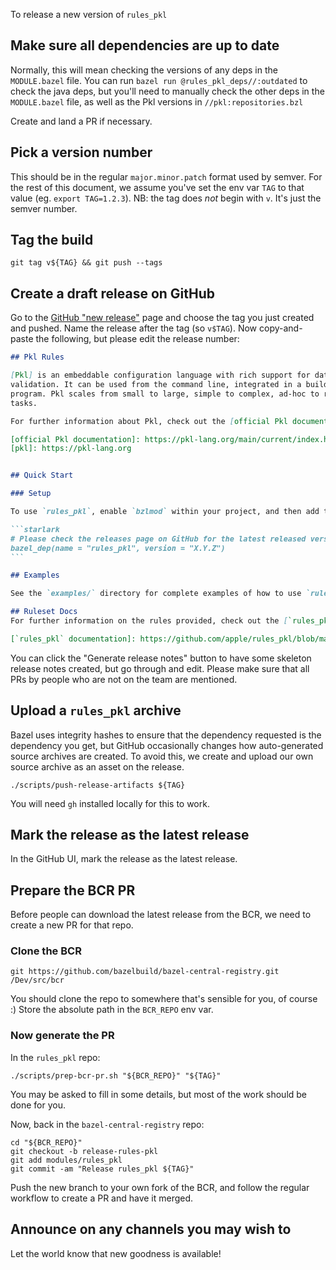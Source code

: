 To release a new version of `rules_pkl`

## Make sure all dependencies are up to date

Normally, this will mean checking the versions of any deps in the
`MODULE.bazel` file. You can run `bazel run
@rules_pkl_deps//:outdated` to check the java deps, but you'll need to
manually check the other deps in the `MODULE.bazel` file, as well as
the Pkl versions in `//pkl:repositories.bzl`

Create and land a PR if necessary.

## Pick a version number

This should be in the regular `major.minor.patch` format used by
semver. For the rest of this document, we assume you've set the env
var `TAG` to that value (eg. `export TAG=1.2.3`). NB: the tag does
_not_ begin with `v`. It's just the semver number.

## Tag the build

`git tag v${TAG} && git push --tags`

## Create a draft release on GitHub

Go to the [GitHub "new release"][new-release] page and choose the tag
you just created and pushed. Name the release after the tag (so
`v$TAG`). Now copy-and-paste the following, but please edit the
release number:

````markdown
## Pkl Rules

[Pkl] is an embeddable configuration language with rich support for data templating and
validation. It can be used from the command line, integrated in a build pipeline, or embedded in a
program. Pkl scales from small to large, simple to complex, ad-hoc to repetitive configuration
tasks.

For further information about Pkl, check out the [official Pkl documentation].

[official Pkl documentation]: https://pkl-lang.org/main/current/index.html
[pkl]: https://pkl-lang.org


## Quick Start

### Setup

To use `rules_pkl`, enable `bzlmod` within your project, and then add the following to your `MODULE.bazel`:

```starlark
# Please check the releases page on GitHub for the latest released version
bazel_dep(name = "rules_pkl", version = "X.Y.Z")
```

## Examples

See the `examples/` directory for complete examples of how to use `rules_pkl`.

## Ruleset Docs
For further information on the rules provided, check out the [`rules_pkl` documentation].

[`rules_pkl` documentation]: https://github.com/apple/rules_pkl/blob/main/docs/rules_pkl_docs.md
````

You can click the "Generate release notes" button to have some
skeleton release notes created, but go through and edit. Please make
sure that all PRs by people who are not on the team are mentioned.

## Upload a `rules_pkl` archive

Bazel uses integrity hashes to ensure that the dependency requested is
the dependency you get, but GitHub occasionally changes how
auto-generated source archives are created. To avoid this, we create
and upload our own source archive as an asset on the release.

`./scripts/push-release-artifacts ${TAG}`

You will need `gh` installed locally for this to work.

## Mark the release as the latest release

In the GitHub UI, mark the release as the latest release.

## Prepare the BCR PR

Before people can download the latest release from the BCR, we need to
create a new PR for that repo.

### Clone the BCR

`git https://github.com/bazelbuild/bazel-central-registry.git /Dev/src/bcr`

You should clone the repo to somewhere that's sensible for you, of
course :) Store the absolute path in the `BCR_REPO` env var.

### Now generate the PR

In the `rules_pkl` repo:

`./scripts/prep-bcr-pr.sh "${BCR_REPO}" "${TAG}"`

You may be asked to fill in some details, but most of the work should
be done for you.

Now, back in the `bazel-central-registry` repo:

```shell
cd "${BCR_REPO}"
git checkout -b release-rules-pkl
git add modules/rules_pkl
git commit -am "Release rules_pkl ${TAG}"
```

Push the new branch to your own fork of the BCR, and follow the
regular workflow to create a PR and have it merged.

## Announce on any channels you may wish to

Let the world know that new goodness is available!

[new-release]: https://github.com/apple/rules_pkl/releases/new